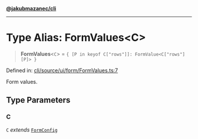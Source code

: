 [**@jakubmazanec/cli**](../README.md)

---

# Type Alias: FormValues\<C\>

> **FormValues**\<`C`\> = `{ [P in keyof C["rows"]]: FormValue<C["rows"][P]> }`

Defined in:
[cli/source/ui/form/FormValues.ts:7](https://github.com/jakubmazanec/tools/blob/74fa88a6249b3d486436ae7655f4962bc4a86e11/packages/cli/source/ui/form/FormValues.ts#L7)

Form values.

## Type Parameters

### C

`C` _extends_ [`FormConfig`](FormConfig.md)
